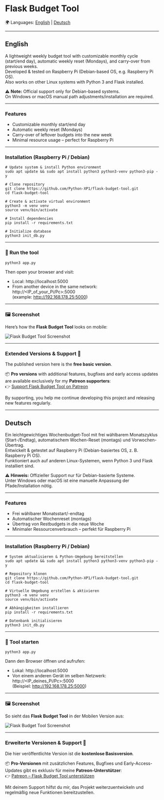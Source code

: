 # Flask Budget Tool

🌍 Languages: [English](#english) | [Deutsch](#deutsch)

---

## English

A lightweight weekly budget tool with customizable monthly cycle (start/end day), automatic weekly reset (Mondays), and carry-over from previous weeks.  
Developed & tested on Raspberry Pi (Debian-based OS, e.g. Raspberry Pi OS).  
Also works on other Linux systems with Python 3 and Flask installed.

⚠️ **Note:** Official support only for Debian-based systems.  
On Windows or macOS manual path adjustments/installation are required.

---

### Features
- Customizable monthly start/end day
- Automatic weekly reset (Mondays)
- Carry-over of leftover budgets into the new week
- Minimal resource usage – perfect for Raspberry Pi

---

### Installation (Raspberry Pi / Debian)

    # Update system & install Python environment
    sudo apt update && sudo apt install python3 python3-venv python3-pip -y

    # Clone repository
    git clone https://github.com/Python-XP1/flask-budget-tool.git
    cd flask-budget-tool

    # Create & activate virtual environment
    python3 -m venv venv
    source venv/bin/activate

    # Install dependencies
    pip install -r requirements.txt

    # Initialize database
    python3 init_db.py

---

### 🚀 Run the tool

    python3 app.py

Then open your browser and visit:  
- Local: http://localhost:5000  
- From another device in the same network: http://<IP_of_your_Pi/Pc>:5000  
  (example: http://192.168.178.25:5000)

---

### 🖼️ Screenshot

Here’s how the **Flask Budget Tool** looks on mobile:

![Flask Budget Tool Screenshot](docs/screenshot_en.jpg)

---

### Extended Versions & Support 🚀
The published version here is the **free basic version**.

📦 **Pro versions** with additional features, bugfixes and early access updates are available exclusively for my **Patreon supporters**:  
👉 [Support Flask Budget Tool on Patreon](http://www.patreon.com/PythonXP)

By supporting, you help me continue developing this project and releasing new features regularly.

---

## Deutsch

Ein leichtgewichtiges Wochenbudget-Tool mit frei wählbarem Monatszyklus (Start-/Endtag), automatischem Wochen-Reset (montags) und Vorwochen-Übertrag.  
Entwickelt & getestet auf Raspberry Pi (Debian-basiertes OS, z. B. Raspberry Pi OS).  
Funktioniert auch auf anderen Linux-Systemen, wenn Python 3 und Flask installiert sind.

⚠️ **Hinweis:** Offizieller Support nur für Debian-basierte Systeme.  
Unter Windows oder macOS ist eine manuelle Anpassung der Pfade/Installation nötig.

---

### Features
- Frei wählbarer Monatsstart/-endtag
- Automatischer Wochenreset (montags)
- Übertrag von Restbudgets in die neue Woche
- Minimaler Ressourcenverbrauch – perfekt für Raspberry Pi

---

### Installation (Raspberry Pi / Debian)

    # System aktualisieren & Python-Umgebung bereitstellen
    sudo apt update && sudo apt install python3 python3-venv python3-pip -y

    # Repository klonen
    git clone https://github.com/Python-XP1/flask-budget-tool.git
    cd flask-budget-tool

    # Virtuelle Umgebung erstellen & aktivieren
    python3 -m venv venv
    source venv/bin/activate

    # Abhängigkeiten installieren
    pip install -r requirements.txt

    # Datenbank initialisieren
    python3 init_db.py

---

### 🚀 Tool starten

    python3 app.py

Dann den Browser öffnen und aufrufen:  
- Lokal: http://localhost:5000  
- Von einem anderen Gerät im selben Netzwerk: http://<IP_deines_Pi/Pc>:5000  
  (Beispiel: http://192.168.178.25:5000)

---

### 🖼️ Screenshot

So sieht das **Flask Budget Tool** in der Mobilen Version aus:

![Flask Budget Tool Screenshot](docs/screenshot_de.jpg)

---

### Erweiterte Versionen & Support 🚀
Die hier veröffentlichte Version ist die **kostenlose Basisversion**.

📦 **Pro-Versionen** mit zusätzlichen Features, Bugfixes und Early-Access-Updates gibt es exklusiv für meine **Patreon-Unterstützer**:  
👉 [Patreon – Flask Budget Tool unterstützen](http://www.patreon.com/PythonXP)

Mit deinem Support hilfst du mir, das Projekt weiterzuentwickeln und regelmäßig neue Funktionen bereitzustellen.